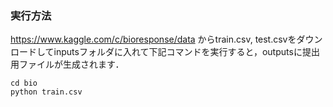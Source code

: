 ### 実行方法
https://www.kaggle.com/c/bioresponse/data
からtrain.csv, test.csvをダウンロードしてinputsフォルダに入れて下記コマンドを実行すると，outputsに提出用ファイルが生成されます．

```
cd bio
python train.csv
```


